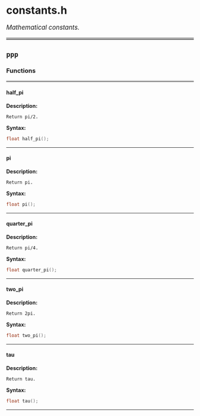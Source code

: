 # constants.h

<style>
  .file-summary { font-size: 1.2em; font-style: italic; margin-bottom: 1em; }
  table { width: 100%; table-layout: fixed; border-collapse: collapse; }
  th, td { border: 1px solid #ddd; padding: 8px; word-wrap: break-word; }
  th { background-color: #f4f4f4; }
</style>

<p class="file-summary">Mathematical constants.</p>

<hr style="border-top:5px solid #aaa" />

## `ppp`

### Functions
<hr style="border-top:3px solid #ccc" />

#### half_pi

**Description:**
```
Return pi/2.
```

**Syntax:**
```cpp
float half_pi();
```

<hr style="border-top:1px solid #eee" />

#### pi

**Description:**
```
Return pi.
```

**Syntax:**
```cpp
float pi();
```

<hr style="border-top:1px solid #eee" />

#### quarter_pi

**Description:**
```
Return pi/4.
```

**Syntax:**
```cpp
float quarter_pi();
```

<hr style="border-top:1px solid #eee" />

#### two_pi

**Description:**
```
Return 2pi.
```

**Syntax:**
```cpp
float two_pi();
```

<hr style="border-top:1px solid #eee" />

#### tau

**Description:**
```
Return tau.
```

**Syntax:**
```cpp
float tau();
```

<hr style="border-top:1px solid #eee" />
